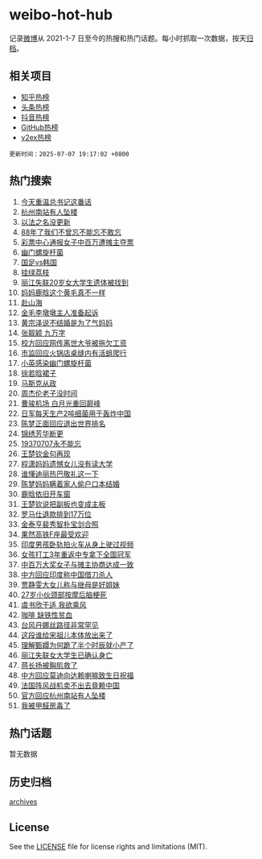 # weibo-hot-hub

记录[微博](https://www.weibo.com)从 2021-1-7 日至今的热搜和热门话题。每小时抓取一次数据，按天[归档](archives)。

## 相关项目

- [知乎热榜](https://github.com/lonnyzhang423/zhihu-hot-hub)
- [头条热榜](https://github.com/lonnyzhang423/toutiao-hot-hub)
- [抖音热榜](https://github.com/lonnyzhang423/douyin-hot-hub)
- [GitHub热榜](https://github.com/lonnyzhang423/github-hot-hub)
- [v2ex热榜](https://github.com/lonnyzhang423/v2ex-hot-hub)


`更新时间：2025-07-07 19:17:02 +0800`

## 热门搜索

1. [今天重温总书记这番话](https://m.weibo.cn/search?containerid=100103type%3D1%26t%3D10%26q%3D%23%E4%BB%8A%E5%A4%A9%E9%87%8D%E6%B8%A9%E6%80%BB%E4%B9%A6%E8%AE%B0%E8%BF%99%E7%95%AA%E8%AF%9D%23&stream_entry_id=51&isnewpage=1&extparam=seat%3D1%26filter_type%3Drealtimehot%26stream_entry_id%3D51%26c_type%3D51%26pos%3D0%26cate%3D10103%26dgr%3D0%26q%3D%2523%25E4%25BB%258A%25E5%25A4%25A9%25E9%2587%258D%25E6%25B8%25A9%25E6%2580%25BB%25E4%25B9%25A6%25E8%25AE%25B0%25E8%25BF%2599%25E7%2595%25AA%25E8%25AF%259D%2523%26display_time%3D1751887021%26pre_seqid%3D17518870214990358407275)
1. [杭州南站有人坠楼](https://m.weibo.cn/search?containerid=100103type%3D1%26t%3D10%26q%3D%23%E6%9D%AD%E5%B7%9E%E5%8D%97%E7%AB%99%E6%9C%89%E4%BA%BA%E5%9D%A0%E6%A5%BC%23&stream_entry_id=31&isnewpage=1&extparam=seat%3D1%26dgr%3D0%26stream_entry_id%3D31%26pos%3D0%26flag%3D1%26filter_type%3Drealtimehot%26band_rank%3D1%26c_type%3D31%26lcate%3D5001%26cate%3D5001%26realpos%3D1%26q%3D%2523%25E6%259D%25AD%25E5%25B7%259E%25E5%258D%2597%25E7%25AB%2599%25E6%259C%2589%25E4%25BA%25BA%25E5%259D%25A0%25E6%25A5%25BC%2523%26display_time%3D1751887021%26pre_seqid%3D17518870214990358407275)
1. [以法之名没更新](https://m.weibo.cn/search?containerid=100103type%3D1%26t%3D10%26q%3D%E4%BB%A5%E6%B3%95%E4%B9%8B%E5%90%8D%E6%B2%A1%E6%9B%B4%E6%96%B0&stream_entry_id=31&isnewpage=1&extparam=seat%3D1%26dgr%3D0%26stream_entry_id%3D31%26pos%3D1%26flag%3D1%26filter_type%3Drealtimehot%26band_rank%3D2%26c_type%3D31%26lcate%3D5001%26cate%3D5001%26realpos%3D2%26q%3D%25E4%25BB%25A5%25E6%25B3%2595%25E4%25B9%258B%25E5%2590%258D%25E6%25B2%25A1%25E6%259B%25B4%25E6%2596%25B0%26display_time%3D1751887021%26pre_seqid%3D17518870214990358407275)
1. [88年了我们不曾忘不能忘不敢忘](https://m.weibo.cn/search?containerid=100103type%3D1%26t%3D10%26q%3D%2388%E5%B9%B4%E4%BA%86%E6%88%91%E4%BB%AC%E4%B8%8D%E6%9B%BE%E5%BF%98%E4%B8%8D%E8%83%BD%E5%BF%98%E4%B8%8D%E6%95%A2%E5%BF%98%23&stream_entry_id=31&isnewpage=1&extparam=seat%3D1%26dgr%3D0%26stream_entry_id%3D31%26pos%3D2%26flag%3D0%26filter_type%3Drealtimehot%26band_rank%3D3%26c_type%3D31%26lcate%3D5001%26cate%3D5001%26realpos%3D3%26q%3D%252388%25E5%25B9%25B4%25E4%25BA%2586%25E6%2588%2591%25E4%25BB%25AC%25E4%25B8%258D%25E6%259B%25BE%25E5%25BF%2598%25E4%25B8%258D%25E8%2583%25BD%25E5%25BF%2598%25E4%25B8%258D%25E6%2595%25A2%25E5%25BF%2598%2523%26display_time%3D1751887021%26pre_seqid%3D17518870214990358407275)
1. [彩票中心通报女子中百万遭摊主夺票](https://m.weibo.cn/search?containerid=100103type%3D1%26t%3D10%26q%3D%23%E5%BD%A9%E7%A5%A8%E4%B8%AD%E5%BF%83%E9%80%9A%E6%8A%A5%E5%A5%B3%E5%AD%90%E4%B8%AD%E7%99%BE%E4%B8%87%E9%81%AD%E6%91%8A%E4%B8%BB%E5%A4%BA%E7%A5%A8%23&stream_entry_id=31&isnewpage=1&extparam=seat%3D1%26dgr%3D0%26stream_entry_id%3D31%26pos%3D3%26flag%3D0%26filter_type%3Drealtimehot%26band_rank%3D4%26c_type%3D31%26lcate%3D5001%26cate%3D5001%26realpos%3D4%26q%3D%2523%25E5%25BD%25A9%25E7%25A5%25A8%25E4%25B8%25AD%25E5%25BF%2583%25E9%2580%259A%25E6%258A%25A5%25E5%25A5%25B3%25E5%25AD%2590%25E4%25B8%25AD%25E7%2599%25BE%25E4%25B8%2587%25E9%2581%25AD%25E6%2591%258A%25E4%25B8%25BB%25E5%25A4%25BA%25E7%25A5%25A8%2523%26display_time%3D1751887021%26pre_seqid%3D17518870214990358407275)
1. [幽门螺旋杆菌](https://m.weibo.cn/search?containerid=100103type%3D1%26t%3D10%26q%3D%E5%B9%BD%E9%97%A8%E8%9E%BA%E6%97%8B%E6%9D%86%E8%8F%8C&stream_entry_id=31&isnewpage=1&extparam=seat%3D1%26dgr%3D0%26stream_entry_id%3D31%26pos%3D4%26flag%3D1%26filter_type%3Drealtimehot%26band_rank%3D5%26c_type%3D31%26lcate%3D5001%26cate%3D5001%26realpos%3D5%26q%3D%25E5%25B9%25BD%25E9%2597%25A8%25E8%259E%25BA%25E6%2597%258B%25E6%259D%2586%25E8%258F%258C%26display_time%3D1751887021%26pre_seqid%3D17518870214990358407275)
1. [国足vs韩国](https://m.weibo.cn/search?containerid=100103type%3D1%26t%3D10%26q%3D%23%E5%9B%BD%E8%B6%B3vs%E9%9F%A9%E5%9B%BD%23&stream_entry_id=31&isnewpage=1&extparam=seat%3D1%26dgr%3D0%26stream_entry_id%3D31%26pos%3D5%26flag%3D1%26filter_type%3Drealtimehot%26band_rank%3D6%26c_type%3D31%26lcate%3D5001%26cate%3D5001%26realpos%3D6%26q%3D%2523%25E5%259B%25BD%25E8%25B6%25B3vs%25E9%259F%25A9%25E5%259B%25BD%2523%26display_time%3D1751887021%26pre_seqid%3D17518870214990358407275)
1. [挂绿荔枝](https://m.weibo.cn/search?containerid=100103type%3D1%26t%3D10%26q%3D%E6%8C%82%E7%BB%BF%E8%8D%94%E6%9E%9D&stream_entry_id=31&isnewpage=1&extparam=seat%3D1%26dgr%3D0%26stream_entry_id%3D31%26pos%3D6%26flag%3D1%26filter_type%3Drealtimehot%26band_rank%3D7%26c_type%3D31%26lcate%3D5001%26cate%3D5001%26realpos%3D7%26q%3D%25E6%258C%2582%25E7%25BB%25BF%25E8%258D%2594%25E6%259E%259D%26display_time%3D1751887021%26pre_seqid%3D17518870214990358407275)
1. [丽江失联20岁女大学生遗体被找到](https://m.weibo.cn/search?containerid=100103type%3D1%26t%3D10%26q%3D%23%E4%B8%BD%E6%B1%9F%E5%A4%B1%E8%81%9420%E5%B2%81%E5%A5%B3%E5%A4%A7%E5%AD%A6%E7%94%9F%E9%81%97%E4%BD%93%E8%A2%AB%E6%89%BE%E5%88%B0%23&stream_entry_id=31&isnewpage=1&extparam=seat%3D1%26dgr%3D0%26stream_entry_id%3D31%26pos%3D7%26flag%3D0%26filter_type%3Drealtimehot%26band_rank%3D8%26c_type%3D31%26lcate%3D5001%26cate%3D5001%26realpos%3D8%26q%3D%2523%25E4%25B8%25BD%25E6%25B1%259F%25E5%25A4%25B1%25E8%2581%259420%25E5%25B2%2581%25E5%25A5%25B3%25E5%25A4%25A7%25E5%25AD%25A6%25E7%2594%259F%25E9%2581%2597%25E4%25BD%2593%25E8%25A2%25AB%25E6%2589%25BE%25E5%2588%25B0%2523%26display_time%3D1751887021%26pre_seqid%3D17518870214990358407275)
1. [妈妈鹿晗这个黄毛真不一样](https://m.weibo.cn/search?containerid=100103type%3D1%26t%3D10%26q%3D%E5%A6%88%E5%A6%88%E9%B9%BF%E6%99%97%E8%BF%99%E4%B8%AA%E9%BB%84%E6%AF%9B%E7%9C%9F%E4%B8%8D%E4%B8%80%E6%A0%B7&stream_entry_id=31&isnewpage=1&extparam=seat%3D1%26dgr%3D0%26stream_entry_id%3D31%26pos%3D8%26flag%3D0%26filter_type%3Drealtimehot%26band_rank%3D9%26c_type%3D31%26lcate%3D5001%26cate%3D5001%26realpos%3D9%26q%3D%25E5%25A6%2588%25E5%25A6%2588%25E9%25B9%25BF%25E6%2599%2597%25E8%25BF%2599%25E4%25B8%25AA%25E9%25BB%2584%25E6%25AF%259B%25E7%259C%259F%25E4%25B8%258D%25E4%25B8%2580%25E6%25A0%25B7%26display_time%3D1751887021%26pre_seqid%3D17518870214990358407275)
1. [赴山海](https://m.weibo.cn/search?containerid=100103type%3D1%26t%3D10%26q%3D%E8%B5%B4%E5%B1%B1%E6%B5%B7&stream_entry_id=31&isnewpage=1&extparam=seat%3D1%26dgr%3D0%26stream_entry_id%3D31%26pos%3D9%26flag%3D0%26filter_type%3Drealtimehot%26band_rank%3D10%26c_type%3D31%26lcate%3D5001%26cate%3D5001%26realpos%3D10%26q%3D%25E8%25B5%25B4%25E5%25B1%25B1%25E6%25B5%25B7%26display_time%3D1751887021%26pre_seqid%3D17518870214990358407275)
1. [金毛李墩墩主人准备起诉](https://m.weibo.cn/search?containerid=100103type%3D1%26t%3D10%26q%3D%23%E9%87%91%E6%AF%9B%E6%9D%8E%E5%A2%A9%E5%A2%A9%E4%B8%BB%E4%BA%BA%E5%87%86%E5%A4%87%E8%B5%B7%E8%AF%89%23&stream_entry_id=31&isnewpage=1&extparam=seat%3D1%26dgr%3D0%26stream_entry_id%3D31%26pos%3D10%26flag%3D0%26filter_type%3Drealtimehot%26band_rank%3D11%26c_type%3D31%26lcate%3D5001%26cate%3D5001%26realpos%3D11%26q%3D%2523%25E9%2587%2591%25E6%25AF%259B%25E6%259D%258E%25E5%25A2%25A9%25E5%25A2%25A9%25E4%25B8%25BB%25E4%25BA%25BA%25E5%2587%2586%25E5%25A4%2587%25E8%25B5%25B7%25E8%25AF%2589%2523%26display_time%3D1751887021%26pre_seqid%3D17518870214990358407275)
1. [黄宗泽说不结婚是为了气妈妈](https://m.weibo.cn/search?containerid=100103type%3D1%26t%3D10%26q%3D%23%E9%BB%84%E5%AE%97%E6%B3%BD%E8%AF%B4%E4%B8%8D%E7%BB%93%E5%A9%9A%E6%98%AF%E4%B8%BA%E4%BA%86%E6%B0%94%E5%A6%88%E5%A6%88%23&stream_entry_id=31&isnewpage=1&extparam=seat%3D1%26dgr%3D0%26stream_entry_id%3D31%26pos%3D11%26flag%3D1%26filter_type%3Drealtimehot%26band_rank%3D12%26c_type%3D31%26lcate%3D5001%26cate%3D5001%26realpos%3D12%26q%3D%2523%25E9%25BB%2584%25E5%25AE%2597%25E6%25B3%25BD%25E8%25AF%25B4%25E4%25B8%258D%25E7%25BB%2593%25E5%25A9%259A%25E6%2598%25AF%25E4%25B8%25BA%25E4%25BA%2586%25E6%25B0%2594%25E5%25A6%2588%25E5%25A6%2588%2523%26display_time%3D1751887021%26pre_seqid%3D17518870214990358407275)
1. [张靓颖 九万字](https://m.weibo.cn/search?containerid=100103type%3D1%26t%3D10%26q%3D%E5%BC%A0%E9%9D%93%E9%A2%96+%E4%B9%9D%E4%B8%87%E5%AD%97&stream_entry_id=31&isnewpage=1&extparam=seat%3D1%26dgr%3D0%26stream_entry_id%3D31%26pos%3D12%26flag%3D0%26filter_type%3Drealtimehot%26band_rank%3D13%26c_type%3D31%26lcate%3D5001%26cate%3D5001%26realpos%3D13%26q%3D%25E5%25BC%25A0%25E9%259D%2593%25E9%25A2%2596%2520%25E4%25B9%259D%25E4%25B8%2587%25E5%25AD%2597%26display_time%3D1751887021%26pre_seqid%3D17518870214990358407275)
1. [校方回应网传离世大爷被拖欠工资](https://m.weibo.cn/search?containerid=100103type%3D1%26t%3D10%26q%3D%23%E6%A0%A1%E6%96%B9%E5%9B%9E%E5%BA%94%E7%BD%91%E4%BC%A0%E7%A6%BB%E4%B8%96%E5%A4%A7%E7%88%B7%E8%A2%AB%E6%8B%96%E6%AC%A0%E5%B7%A5%E8%B5%84%23&stream_entry_id=31&isnewpage=1&extparam=seat%3D1%26dgr%3D0%26stream_entry_id%3D31%26pos%3D13%26flag%3D0%26filter_type%3Drealtimehot%26band_rank%3D14%26c_type%3D31%26lcate%3D5001%26cate%3D5001%26realpos%3D14%26q%3D%2523%25E6%25A0%25A1%25E6%2596%25B9%25E5%259B%259E%25E5%25BA%2594%25E7%25BD%2591%25E4%25BC%25A0%25E7%25A6%25BB%25E4%25B8%2596%25E5%25A4%25A7%25E7%2588%25B7%25E8%25A2%25AB%25E6%258B%2596%25E6%25AC%25A0%25E5%25B7%25A5%25E8%25B5%2584%2523%26display_time%3D1751887021%26pre_seqid%3D17518870214990358407275)
1. [市监回应火锅店桌缝内有活蛆爬行](https://m.weibo.cn/search?containerid=100103type%3D1%26t%3D10%26q%3D%23%E5%B8%82%E7%9B%91%E5%9B%9E%E5%BA%94%E7%81%AB%E9%94%85%E5%BA%97%E6%A1%8C%E7%BC%9D%E5%86%85%E6%9C%89%E6%B4%BB%E8%9B%86%E7%88%AC%E8%A1%8C%23&stream_entry_id=31&isnewpage=1&extparam=seat%3D1%26dgr%3D0%26stream_entry_id%3D31%26pos%3D14%26flag%3D1%26filter_type%3Drealtimehot%26band_rank%3D15%26c_type%3D31%26lcate%3D5001%26cate%3D5001%26realpos%3D15%26q%3D%2523%25E5%25B8%2582%25E7%259B%2591%25E5%259B%259E%25E5%25BA%2594%25E7%2581%25AB%25E9%2594%2585%25E5%25BA%2597%25E6%25A1%258C%25E7%25BC%259D%25E5%2586%2585%25E6%259C%2589%25E6%25B4%25BB%25E8%259B%2586%25E7%2588%25AC%25E8%25A1%258C%2523%26display_time%3D1751887021%26pre_seqid%3D17518870214990358407275)
1. [小英感染幽门螺旋杆菌](https://m.weibo.cn/search?containerid=100103type%3D1%26t%3D10%26q%3D%23%E5%B0%8F%E8%8B%B1%E6%84%9F%E6%9F%93%E5%B9%BD%E9%97%A8%E8%9E%BA%E6%97%8B%E6%9D%86%E8%8F%8C%23&stream_entry_id=31&isnewpage=1&extparam=seat%3D1%26dgr%3D0%26stream_entry_id%3D31%26pos%3D15%26flag%3D2%26filter_type%3Drealtimehot%26band_rank%3D16%26c_type%3D31%26lcate%3D5001%26cate%3D5001%26realpos%3D16%26q%3D%2523%25E5%25B0%258F%25E8%258B%25B1%25E6%2584%259F%25E6%259F%2593%25E5%25B9%25BD%25E9%2597%25A8%25E8%259E%25BA%25E6%2597%258B%25E6%259D%2586%25E8%258F%258C%2523%26display_time%3D1751887021%26pre_seqid%3D17518870214990358407275)
1. [徐若晗裙子](https://m.weibo.cn/search?containerid=100103type%3D1%26t%3D10%26q%3D%23%E5%BE%90%E8%8B%A5%E6%99%97%E8%A3%99%E5%AD%90%23&stream_entry_id=31&isnewpage=1&extparam=seat%3D1%26dgr%3D0%26stream_entry_id%3D31%26pos%3D16%26flag%3D1%26filter_type%3Drealtimehot%26band_rank%3D17%26c_type%3D31%26lcate%3D5001%26cate%3D5001%26realpos%3D17%26q%3D%2523%25E5%25BE%2590%25E8%258B%25A5%25E6%2599%2597%25E8%25A3%2599%25E5%25AD%2590%2523%26display_time%3D1751887021%26pre_seqid%3D17518870214990358407275)
1. [马斯克从政](https://m.weibo.cn/search?containerid=100103type%3D1%26t%3D10%26q%3D%23%E9%A9%AC%E6%96%AF%E5%85%8B%E4%BB%8E%E6%94%BF%23&stream_entry_id=31&isnewpage=1&extparam=seat%3D1%26dgr%3D0%26stream_entry_id%3D31%26pos%3D17%26flag%3D1%26filter_type%3Drealtimehot%26band_rank%3D18%26c_type%3D31%26lcate%3D5001%26cate%3D5001%26realpos%3D18%26q%3D%2523%25E9%25A9%25AC%25E6%2596%25AF%25E5%2585%258B%25E4%25BB%258E%25E6%2594%25BF%2523%26display_time%3D1751887021%26pre_seqid%3D17518870214990358407275)
1. [周杰伦老子没时间](https://m.weibo.cn/search?containerid=100103type%3D1%26t%3D10%26q%3D%E5%91%A8%E6%9D%B0%E4%BC%A6%E8%80%81%E5%AD%90%E6%B2%A1%E6%97%B6%E9%97%B4&stream_entry_id=31&isnewpage=1&extparam=seat%3D1%26dgr%3D0%26stream_entry_id%3D31%26pos%3D18%26flag%3D2%26filter_type%3Drealtimehot%26band_rank%3D19%26c_type%3D31%26lcate%3D5001%26cate%3D5001%26realpos%3D19%26q%3D%25E5%2591%25A8%25E6%259D%25B0%25E4%25BC%25A6%25E8%2580%2581%25E5%25AD%2590%25E6%25B2%25A1%25E6%2597%25B6%25E9%2597%25B4%26display_time%3D1751887021%26pre_seqid%3D17518870214990358407275)
1. [曹骏机场 白月光重回巅峰](https://m.weibo.cn/search?containerid=100103type%3D1%26t%3D10%26q%3D%E6%9B%B9%E9%AA%8F%E6%9C%BA%E5%9C%BA+%E7%99%BD%E6%9C%88%E5%85%89%E9%87%8D%E5%9B%9E%E5%B7%85%E5%B3%B0&stream_entry_id=31&isnewpage=1&extparam=seat%3D1%26dgr%3D0%26stream_entry_id%3D31%26pos%3D19%26flag%3D0%26filter_type%3Drealtimehot%26band_rank%3D20%26c_type%3D31%26lcate%3D5001%26cate%3D5001%26realpos%3D20%26q%3D%25E6%259B%25B9%25E9%25AA%258F%25E6%259C%25BA%25E5%259C%25BA%2520%25E7%2599%25BD%25E6%259C%2588%25E5%2585%2589%25E9%2587%258D%25E5%259B%259E%25E5%25B7%2585%25E5%25B3%25B0%26display_time%3D1751887021%26pre_seqid%3D17518870214990358407275)
1. [日军每天生产2吨细菌用于轰炸中国](https://m.weibo.cn/search?containerid=100103type%3D1%26t%3D10%26q%3D%23%E6%97%A5%E5%86%9B%E6%AF%8F%E5%A4%A9%E7%94%9F%E4%BA%A72%E5%90%A8%E7%BB%86%E8%8F%8C%E7%94%A8%E4%BA%8E%E8%BD%B0%E7%82%B8%E4%B8%AD%E5%9B%BD%23&stream_entry_id=31&isnewpage=1&extparam=seat%3D1%26dgr%3D0%26stream_entry_id%3D31%26pos%3D20%26flag%3D0%26filter_type%3Drealtimehot%26band_rank%3D21%26c_type%3D31%26lcate%3D5001%26cate%3D5001%26realpos%3D21%26q%3D%2523%25E6%2597%25A5%25E5%2586%259B%25E6%25AF%258F%25E5%25A4%25A9%25E7%2594%259F%25E4%25BA%25A72%25E5%2590%25A8%25E7%25BB%2586%25E8%258F%258C%25E7%2594%25A8%25E4%25BA%258E%25E8%25BD%25B0%25E7%2582%25B8%25E4%25B8%25AD%25E5%259B%25BD%2523%26display_time%3D1751887021%26pre_seqid%3D17518870214990358407275)
1. [陈梦正面回应退出世界排名](https://m.weibo.cn/search?containerid=100103type%3D1%26t%3D10%26q%3D%23%E9%99%88%E6%A2%A6%E6%AD%A3%E9%9D%A2%E5%9B%9E%E5%BA%94%E9%80%80%E5%87%BA%E4%B8%96%E7%95%8C%E6%8E%92%E5%90%8D%23&stream_entry_id=31&isnewpage=1&extparam=seat%3D1%26dgr%3D0%26stream_entry_id%3D31%26pos%3D21%26flag%3D1%26filter_type%3Drealtimehot%26band_rank%3D22%26c_type%3D31%26lcate%3D5001%26cate%3D5001%26realpos%3D22%26q%3D%2523%25E9%2599%2588%25E6%25A2%25A6%25E6%25AD%25A3%25E9%259D%25A2%25E5%259B%259E%25E5%25BA%2594%25E9%2580%2580%25E5%2587%25BA%25E4%25B8%2596%25E7%2595%258C%25E6%258E%2592%25E5%2590%258D%2523%26display_time%3D1751887021%26pre_seqid%3D17518870214990358407275)
1. [锦绣芳华断更](https://m.weibo.cn/search?containerid=100103type%3D1%26t%3D10%26q%3D%E9%94%A6%E7%BB%A3%E8%8A%B3%E5%8D%8E%E6%96%AD%E6%9B%B4&stream_entry_id=31&isnewpage=1&extparam=seat%3D1%26dgr%3D0%26stream_entry_id%3D31%26pos%3D22%26flag%3D1%26filter_type%3Drealtimehot%26band_rank%3D23%26c_type%3D31%26lcate%3D5001%26cate%3D5001%26realpos%3D23%26q%3D%25E9%2594%25A6%25E7%25BB%25A3%25E8%258A%25B3%25E5%258D%258E%25E6%2596%25AD%25E6%259B%25B4%26display_time%3D1751887021%26pre_seqid%3D17518870214990358407275)
1. [19370707永不能忘](https://m.weibo.cn/search?containerid=100103type%3D1%26t%3D10%26q%3D%2319370707%E6%B0%B8%E4%B8%8D%E8%83%BD%E5%BF%98%23&stream_entry_id=31&isnewpage=1&extparam=seat%3D1%26dgr%3D0%26stream_entry_id%3D31%26pos%3D23%26flag%3D1%26filter_type%3Drealtimehot%26band_rank%3D24%26c_type%3D31%26lcate%3D5001%26cate%3D5001%26realpos%3D24%26q%3D%252319370707%25E6%25B0%25B8%25E4%25B8%258D%25E8%2583%25BD%25E5%25BF%2598%2523%26display_time%3D1751887021%26pre_seqid%3D17518870214990358407275)
1. [王楚钦金句再现](https://m.weibo.cn/search?containerid=100103type%3D1%26t%3D10%26q%3D%23%E7%8E%8B%E6%A5%9A%E9%92%A6%E9%87%91%E5%8F%A5%E5%86%8D%E7%8E%B0%23&stream_entry_id=31&isnewpage=1&extparam=seat%3D1%26dgr%3D0%26stream_entry_id%3D31%26pos%3D24%26flag%3D0%26filter_type%3Drealtimehot%26band_rank%3D25%26c_type%3D31%26lcate%3D5001%26cate%3D5001%26realpos%3D25%26q%3D%2523%25E7%258E%258B%25E6%25A5%259A%25E9%2592%25A6%25E9%2587%2591%25E5%258F%25A5%25E5%2586%258D%25E7%258E%25B0%2523%26display_time%3D1751887021%26pre_seqid%3D17518870214990358407275)
1. [程潇妈妈遗憾女儿没有读大学](https://m.weibo.cn/search?containerid=100103type%3D1%26t%3D10%26q%3D%E7%A8%8B%E6%BD%87%E5%A6%88%E5%A6%88%E9%81%97%E6%86%BE%E5%A5%B3%E5%84%BF%E6%B2%A1%E6%9C%89%E8%AF%BB%E5%A4%A7%E5%AD%A6&stream_entry_id=31&isnewpage=1&extparam=seat%3D1%26dgr%3D0%26stream_entry_id%3D31%26pos%3D25%26flag%3D0%26filter_type%3Drealtimehot%26band_rank%3D26%26c_type%3D31%26lcate%3D5001%26cate%3D5001%26realpos%3D26%26q%3D%25E7%25A8%258B%25E6%25BD%2587%25E5%25A6%2588%25E5%25A6%2588%25E9%2581%2597%25E6%2586%25BE%25E5%25A5%25B3%25E5%2584%25BF%25E6%25B2%25A1%25E6%259C%2589%25E8%25AF%25BB%25E5%25A4%25A7%25E5%25AD%25A6%26display_time%3D1751887021%26pre_seqid%3D17518870214990358407275)
1. [谁懂迪丽热巴敬礼这一下](https://m.weibo.cn/search?containerid=100103type%3D1%26t%3D10%26q%3D%23%E8%B0%81%E6%87%82%E8%BF%AA%E4%B8%BD%E7%83%AD%E5%B7%B4%E6%95%AC%E7%A4%BC%E8%BF%99%E4%B8%80%E4%B8%8B%23&stream_entry_id=31&isnewpage=1&extparam=seat%3D1%26dgr%3D0%26stream_entry_id%3D31%26pos%3D26%26flag%3D0%26filter_type%3Drealtimehot%26band_rank%3D27%26c_type%3D31%26lcate%3D5001%26cate%3D5001%26realpos%3D27%26q%3D%2523%25E8%25B0%2581%25E6%2587%2582%25E8%25BF%25AA%25E4%25B8%25BD%25E7%2583%25AD%25E5%25B7%25B4%25E6%2595%25AC%25E7%25A4%25BC%25E8%25BF%2599%25E4%25B8%2580%25E4%25B8%258B%2523%26display_time%3D1751887021%26pre_seqid%3D17518870214990358407275)
1. [陈梦妈妈瞒着家人偷户口本结婚](https://m.weibo.cn/search?containerid=100103type%3D1%26t%3D10%26q%3D%E9%99%88%E6%A2%A6%E5%A6%88%E5%A6%88%E7%9E%92%E7%9D%80%E5%AE%B6%E4%BA%BA%E5%81%B7%E6%88%B7%E5%8F%A3%E6%9C%AC%E7%BB%93%E5%A9%9A&stream_entry_id=31&isnewpage=1&extparam=seat%3D1%26dgr%3D0%26stream_entry_id%3D31%26pos%3D27%26flag%3D0%26filter_type%3Drealtimehot%26band_rank%3D28%26c_type%3D31%26lcate%3D5001%26cate%3D5001%26realpos%3D28%26q%3D%25E9%2599%2588%25E6%25A2%25A6%25E5%25A6%2588%25E5%25A6%2588%25E7%259E%2592%25E7%259D%2580%25E5%25AE%25B6%25E4%25BA%25BA%25E5%2581%25B7%25E6%2588%25B7%25E5%258F%25A3%25E6%259C%25AC%25E7%25BB%2593%25E5%25A9%259A%26display_time%3D1751887021%26pre_seqid%3D17518870214990358407275)
1. [鹿晗依旧开车窗](https://m.weibo.cn/search?containerid=100103type%3D1%26t%3D10%26q%3D%23%E9%B9%BF%E6%99%97%E4%BE%9D%E6%97%A7%E5%BC%80%E8%BD%A6%E7%AA%97%23&stream_entry_id=31&isnewpage=1&extparam=seat%3D1%26dgr%3D0%26stream_entry_id%3D31%26pos%3D28%26flag%3D1%26filter_type%3Drealtimehot%26band_rank%3D29%26c_type%3D31%26lcate%3D5001%26cate%3D5001%26realpos%3D29%26q%3D%2523%25E9%25B9%25BF%25E6%2599%2597%25E4%25BE%259D%25E6%2597%25A7%25E5%25BC%2580%25E8%25BD%25A6%25E7%25AA%2597%2523%26display_time%3D1751887021%26pre_seqid%3D17518870214990358407275)
1. [王楚钦说把副板也变成主板](https://m.weibo.cn/search?containerid=100103type%3D1%26t%3D10%26q%3D%23%E7%8E%8B%E6%A5%9A%E9%92%A6%E8%AF%B4%E6%8A%8A%E5%89%AF%E6%9D%BF%E4%B9%9F%E5%8F%98%E6%88%90%E4%B8%BB%E6%9D%BF%23&stream_entry_id=31&isnewpage=1&extparam=seat%3D1%26dgr%3D0%26stream_entry_id%3D31%26pos%3D29%26flag%3D1%26filter_type%3Drealtimehot%26band_rank%3D30%26c_type%3D31%26lcate%3D5001%26cate%3D5001%26realpos%3D30%26q%3D%2523%25E7%258E%258B%25E6%25A5%259A%25E9%2592%25A6%25E8%25AF%25B4%25E6%258A%258A%25E5%2589%25AF%25E6%259D%25BF%25E4%25B9%259F%25E5%258F%2598%25E6%2588%2590%25E4%25B8%25BB%25E6%259D%25BF%2523%26display_time%3D1751887021%26pre_seqid%3D17518870214990358407275)
1. [罗马仕退款排到17万位](https://m.weibo.cn/search?containerid=100103type%3D1%26t%3D10%26q%3D%23%E7%BD%97%E9%A9%AC%E4%BB%95%E9%80%80%E6%AC%BE%E6%8E%92%E5%88%B017%E4%B8%87%E4%BD%8D%23&stream_entry_id=31&isnewpage=1&extparam=seat%3D1%26dgr%3D0%26stream_entry_id%3D31%26pos%3D30%26flag%3D1%26filter_type%3Drealtimehot%26band_rank%3D31%26c_type%3D31%26lcate%3D5001%26cate%3D5001%26realpos%3D31%26q%3D%2523%25E7%25BD%2597%25E9%25A9%25AC%25E4%25BB%2595%25E9%2580%2580%25E6%25AC%25BE%25E6%258E%2592%25E5%2588%25B017%25E4%25B8%2587%25E4%25BD%258D%2523%26display_time%3D1751887021%26pre_seqid%3D17518870214990358407275)
1. [金泰亨裴秀智朴宝剑合照](https://m.weibo.cn/search?containerid=100103type%3D1%26t%3D10%26q%3D%23%E9%87%91%E6%B3%B0%E4%BA%A8%E8%A3%B4%E7%A7%80%E6%99%BA%E6%9C%B4%E5%AE%9D%E5%89%91%E5%90%88%E7%85%A7%23&stream_entry_id=31&isnewpage=1&extparam=seat%3D1%26dgr%3D0%26stream_entry_id%3D31%26pos%3D31%26flag%3D1%26filter_type%3Drealtimehot%26band_rank%3D32%26c_type%3D31%26lcate%3D5001%26cate%3D5001%26realpos%3D32%26q%3D%2523%25E9%2587%2591%25E6%25B3%25B0%25E4%25BA%25A8%25E8%25A3%25B4%25E7%25A7%2580%25E6%2599%25BA%25E6%259C%25B4%25E5%25AE%259D%25E5%2589%2591%25E5%2590%2588%25E7%2585%25A7%2523%26display_time%3D1751887021%26pre_seqid%3D17518870214990358407275)
1. [果然高铁F座最受欢迎](https://m.weibo.cn/search?containerid=100103type%3D1%26t%3D10%26q%3D%E6%9E%9C%E7%84%B6%E9%AB%98%E9%93%81F%E5%BA%A7%E6%9C%80%E5%8F%97%E6%AC%A2%E8%BF%8E&stream_entry_id=31&isnewpage=1&extparam=seat%3D1%26dgr%3D0%26stream_entry_id%3D31%26pos%3D32%26flag%3D0%26filter_type%3Drealtimehot%26band_rank%3D33%26c_type%3D31%26lcate%3D5001%26cate%3D5001%26realpos%3D33%26q%3D%25E6%259E%259C%25E7%2584%25B6%25E9%25AB%2598%25E9%2593%2581F%25E5%25BA%25A7%25E6%259C%2580%25E5%258F%2597%25E6%25AC%25A2%25E8%25BF%258E%26display_time%3D1751887021%26pre_seqid%3D17518870214990358407275)
1. [印度男孩卧轨拍火车从身上驶过视频](https://m.weibo.cn/search?containerid=100103type%3D1%26t%3D10%26q%3D%23%E5%8D%B0%E5%BA%A6%E7%94%B7%E5%AD%A9%E5%8D%A7%E8%BD%A8%E6%8B%8D%E7%81%AB%E8%BD%A6%E4%BB%8E%E8%BA%AB%E4%B8%8A%E9%A9%B6%E8%BF%87%E8%A7%86%E9%A2%91%23&stream_entry_id=31&isnewpage=1&extparam=seat%3D1%26dgr%3D0%26stream_entry_id%3D31%26pos%3D33%26flag%3D1%26filter_type%3Drealtimehot%26band_rank%3D34%26c_type%3D31%26lcate%3D5001%26cate%3D5001%26realpos%3D34%26q%3D%2523%25E5%258D%25B0%25E5%25BA%25A6%25E7%2594%25B7%25E5%25AD%25A9%25E5%258D%25A7%25E8%25BD%25A8%25E6%258B%258D%25E7%2581%25AB%25E8%25BD%25A6%25E4%25BB%258E%25E8%25BA%25AB%25E4%25B8%258A%25E9%25A9%25B6%25E8%25BF%2587%25E8%25A7%2586%25E9%25A2%2591%2523%26display_time%3D1751887021%26pre_seqid%3D17518870214990358407275)
1. [女孩打工3年重返中专拿下全国冠军](https://m.weibo.cn/search?containerid=100103type%3D1%26t%3D10%26q%3D%23%E5%A5%B3%E5%AD%A9%E6%89%93%E5%B7%A53%E5%B9%B4%E9%87%8D%E8%BF%94%E4%B8%AD%E4%B8%93%E6%8B%BF%E4%B8%8B%E5%85%A8%E5%9B%BD%E5%86%A0%E5%86%9B%23&stream_entry_id=31&isnewpage=1&extparam=seat%3D1%26dgr%3D0%26stream_entry_id%3D31%26pos%3D34%26flag%3D32768%26filter_type%3Drealtimehot%26band_rank%3D35%26c_type%3D31%26lcate%3D5001%26cate%3D5001%26realpos%3D35%26q%3D%2523%25E5%25A5%25B3%25E5%25AD%25A9%25E6%2589%2593%25E5%25B7%25A53%25E5%25B9%25B4%25E9%2587%258D%25E8%25BF%2594%25E4%25B8%25AD%25E4%25B8%2593%25E6%258B%25BF%25E4%25B8%258B%25E5%2585%25A8%25E5%259B%25BD%25E5%2586%25A0%25E5%2586%259B%2523%26display_time%3D1751887021%26pre_seqid%3D17518870214990358407275)
1. [中百万大奖女子与摊主协商达成一致](https://m.weibo.cn/search?containerid=100103type%3D1%26t%3D10%26q%3D%23%E4%B8%AD%E7%99%BE%E4%B8%87%E5%A4%A7%E5%A5%96%E5%A5%B3%E5%AD%90%E4%B8%8E%E6%91%8A%E4%B8%BB%E5%8D%8F%E5%95%86%E8%BE%BE%E6%88%90%E4%B8%80%E8%87%B4%23&stream_entry_id=31&isnewpage=1&extparam=seat%3D1%26dgr%3D0%26stream_entry_id%3D31%26pos%3D35%26flag%3D0%26filter_type%3Drealtimehot%26band_rank%3D36%26c_type%3D31%26lcate%3D5001%26cate%3D5001%26realpos%3D36%26q%3D%2523%25E4%25B8%25AD%25E7%2599%25BE%25E4%25B8%2587%25E5%25A4%25A7%25E5%25A5%2596%25E5%25A5%25B3%25E5%25AD%2590%25E4%25B8%258E%25E6%2591%258A%25E4%25B8%25BB%25E5%258D%258F%25E5%2595%2586%25E8%25BE%25BE%25E6%2588%2590%25E4%25B8%2580%25E8%2587%25B4%2523%26display_time%3D1751887021%26pre_seqid%3D17518870214990358407275)
1. [中方回应印度称中国借刀杀人](https://m.weibo.cn/search?containerid=100103type%3D1%26t%3D10%26q%3D%23%E4%B8%AD%E6%96%B9%E5%9B%9E%E5%BA%94%E5%8D%B0%E5%BA%A6%E7%A7%B0%E4%B8%AD%E5%9B%BD%E5%80%9F%E5%88%80%E6%9D%80%E4%BA%BA%23&stream_entry_id=31&isnewpage=1&extparam=seat%3D1%26dgr%3D0%26stream_entry_id%3D31%26pos%3D36%26flag%3D1%26filter_type%3Drealtimehot%26band_rank%3D37%26c_type%3D31%26lcate%3D5001%26cate%3D5001%26realpos%3D37%26q%3D%2523%25E4%25B8%25AD%25E6%2596%25B9%25E5%259B%259E%25E5%25BA%2594%25E5%258D%25B0%25E5%25BA%25A6%25E7%25A7%25B0%25E4%25B8%25AD%25E5%259B%25BD%25E5%2580%259F%25E5%2588%2580%25E6%259D%2580%25E4%25BA%25BA%2523%26display_time%3D1751887021%26pre_seqid%3D17518870214990358407275)
1. [贾静雯大女儿称与继母是好姐妹](https://m.weibo.cn/search?containerid=100103type%3D1%26t%3D10%26q%3D%23%E8%B4%BE%E9%9D%99%E9%9B%AF%E5%A4%A7%E5%A5%B3%E5%84%BF%E7%A7%B0%E4%B8%8E%E7%BB%A7%E6%AF%8D%E6%98%AF%E5%A5%BD%E5%A7%90%E5%A6%B9%23&stream_entry_id=31&isnewpage=1&extparam=seat%3D1%26dgr%3D0%26stream_entry_id%3D31%26pos%3D37%26flag%3D1%26filter_type%3Drealtimehot%26band_rank%3D38%26c_type%3D31%26lcate%3D5001%26cate%3D5001%26realpos%3D38%26q%3D%2523%25E8%25B4%25BE%25E9%259D%2599%25E9%259B%25AF%25E5%25A4%25A7%25E5%25A5%25B3%25E5%2584%25BF%25E7%25A7%25B0%25E4%25B8%258E%25E7%25BB%25A7%25E6%25AF%258D%25E6%2598%25AF%25E5%25A5%25BD%25E5%25A7%2590%25E5%25A6%25B9%2523%26display_time%3D1751887021%26pre_seqid%3D17518870214990358407275)
1. [27岁小伙颈部按摩后脑梗死](https://m.weibo.cn/search?containerid=100103type%3D1%26t%3D10%26q%3D%2327%E5%B2%81%E5%B0%8F%E4%BC%99%E9%A2%88%E9%83%A8%E6%8C%89%E6%91%A9%E5%90%8E%E8%84%91%E6%A2%97%E6%AD%BB%23&stream_entry_id=31&isnewpage=1&extparam=seat%3D1%26dgr%3D0%26stream_entry_id%3D31%26pos%3D38%26flag%3D1%26filter_type%3Drealtimehot%26band_rank%3D39%26c_type%3D31%26lcate%3D5001%26cate%3D5001%26realpos%3D39%26q%3D%252327%25E5%25B2%2581%25E5%25B0%258F%25E4%25BC%2599%25E9%25A2%2588%25E9%2583%25A8%25E6%258C%2589%25E6%2591%25A9%25E5%2590%258E%25E8%2584%2591%25E6%25A2%2597%25E6%25AD%25BB%2523%26display_time%3D1751887021%26pre_seqid%3D17518870214990358407275)
1. [虞书欣于适 我欲乘风](https://m.weibo.cn/search?containerid=100103type%3D1%26t%3D10%26q%3D%E8%99%9E%E4%B9%A6%E6%AC%A3%E4%BA%8E%E9%80%82+%E6%88%91%E6%AC%B2%E4%B9%98%E9%A3%8E&stream_entry_id=31&isnewpage=1&extparam=seat%3D1%26dgr%3D0%26stream_entry_id%3D31%26pos%3D39%26flag%3D1%26filter_type%3Drealtimehot%26band_rank%3D40%26c_type%3D31%26lcate%3D5001%26cate%3D5001%26realpos%3D40%26q%3D%25E8%2599%259E%25E4%25B9%25A6%25E6%25AC%25A3%25E4%25BA%258E%25E9%2580%2582%2520%25E6%2588%2591%25E6%25AC%25B2%25E4%25B9%2598%25E9%25A3%258E%26display_time%3D1751887021%26pre_seqid%3D17518870214990358407275)
1. [咖啡 缺铁性贫血](https://m.weibo.cn/search?containerid=100103type%3D1%26t%3D10%26q%3D%E5%92%96%E5%95%A1+%E7%BC%BA%E9%93%81%E6%80%A7%E8%B4%AB%E8%A1%80&stream_entry_id=31&isnewpage=1&extparam=seat%3D1%26dgr%3D0%26stream_entry_id%3D31%26pos%3D40%26flag%3D0%26filter_type%3Drealtimehot%26band_rank%3D41%26c_type%3D31%26lcate%3D5001%26cate%3D5001%26realpos%3D41%26q%3D%25E5%2592%2596%25E5%2595%25A1%2520%25E7%25BC%25BA%25E9%2593%2581%25E6%2580%25A7%25E8%25B4%25AB%25E8%25A1%2580%26display_time%3D1751887021%26pre_seqid%3D17518870214990358407275)
1. [台风丹娜丝路径非常罕见](https://m.weibo.cn/search?containerid=100103type%3D1%26t%3D10%26q%3D%23%E5%8F%B0%E9%A3%8E%E4%B8%B9%E5%A8%9C%E4%B8%9D%E8%B7%AF%E5%BE%84%E9%9D%9E%E5%B8%B8%E7%BD%95%E8%A7%81%23&stream_entry_id=31&isnewpage=1&extparam=seat%3D1%26dgr%3D0%26stream_entry_id%3D31%26pos%3D41%26flag%3D1%26filter_type%3Drealtimehot%26band_rank%3D42%26c_type%3D31%26lcate%3D5001%26cate%3D5001%26realpos%3D42%26q%3D%2523%25E5%258F%25B0%25E9%25A3%258E%25E4%25B8%25B9%25E5%25A8%259C%25E4%25B8%259D%25E8%25B7%25AF%25E5%25BE%2584%25E9%259D%259E%25E5%25B8%25B8%25E7%25BD%2595%25E8%25A7%2581%2523%26display_time%3D1751887021%26pre_seqid%3D17518870214990358407275)
1. [这段谁给宋祖儿本体放出来了](https://m.weibo.cn/search?containerid=100103type%3D1%26t%3D10%26q%3D%E8%BF%99%E6%AE%B5%E8%B0%81%E7%BB%99%E5%AE%8B%E7%A5%96%E5%84%BF%E6%9C%AC%E4%BD%93%E6%94%BE%E5%87%BA%E6%9D%A5%E4%BA%86&stream_entry_id=31&isnewpage=1&extparam=seat%3D1%26dgr%3D0%26stream_entry_id%3D31%26pos%3D42%26flag%3D1%26filter_type%3Drealtimehot%26band_rank%3D43%26c_type%3D31%26lcate%3D5001%26cate%3D5001%26realpos%3D43%26q%3D%25E8%25BF%2599%25E6%25AE%25B5%25E8%25B0%2581%25E7%25BB%2599%25E5%25AE%258B%25E7%25A5%2596%25E5%2584%25BF%25E6%259C%25AC%25E4%25BD%2593%25E6%2594%25BE%25E5%2587%25BA%25E6%259D%25A5%25E4%25BA%2586%26display_time%3D1751887021%26pre_seqid%3D17518870214990358407275)
1. [理解甄嬛为何跪了半个时辰就小产了](https://m.weibo.cn/search?containerid=100103type%3D1%26t%3D10%26q%3D%E7%90%86%E8%A7%A3%E7%94%84%E5%AC%9B%E4%B8%BA%E4%BD%95%E8%B7%AA%E4%BA%86%E5%8D%8A%E4%B8%AA%E6%97%B6%E8%BE%B0%E5%B0%B1%E5%B0%8F%E4%BA%A7%E4%BA%86&stream_entry_id=31&isnewpage=1&extparam=seat%3D1%26dgr%3D0%26stream_entry_id%3D31%26pos%3D43%26flag%3D1%26filter_type%3Drealtimehot%26band_rank%3D44%26c_type%3D31%26lcate%3D5001%26cate%3D5001%26realpos%3D44%26q%3D%25E7%2590%2586%25E8%25A7%25A3%25E7%2594%2584%25E5%25AC%259B%25E4%25B8%25BA%25E4%25BD%2595%25E8%25B7%25AA%25E4%25BA%2586%25E5%258D%258A%25E4%25B8%25AA%25E6%2597%25B6%25E8%25BE%25B0%25E5%25B0%25B1%25E5%25B0%258F%25E4%25BA%25A7%25E4%25BA%2586%26display_time%3D1751887021%26pre_seqid%3D17518870214990358407275)
1. [丽江失联女大学生已确认身亡](https://m.weibo.cn/search?containerid=100103type%3D1%26t%3D10%26q%3D%23%E4%B8%BD%E6%B1%9F%E5%A4%B1%E8%81%94%E5%A5%B3%E5%A4%A7%E5%AD%A6%E7%94%9F%E5%B7%B2%E7%A1%AE%E8%AE%A4%E8%BA%AB%E4%BA%A1%23&stream_entry_id=31&isnewpage=1&extparam=seat%3D1%26dgr%3D0%26stream_entry_id%3D31%26pos%3D44%26flag%3D1%26filter_type%3Drealtimehot%26band_rank%3D45%26c_type%3D31%26lcate%3D5001%26cate%3D5001%26realpos%3D45%26q%3D%2523%25E4%25B8%25BD%25E6%25B1%259F%25E5%25A4%25B1%25E8%2581%2594%25E5%25A5%25B3%25E5%25A4%25A7%25E5%25AD%25A6%25E7%2594%259F%25E5%25B7%25B2%25E7%25A1%25AE%25E8%25AE%25A4%25E8%25BA%25AB%25E4%25BA%25A1%2523%26display_time%3D1751887021%26pre_seqid%3D17518870214990358407275)
1. [蒋长扬被胸肌救了](https://m.weibo.cn/search?containerid=100103type%3D1%26t%3D10%26q%3D%E8%92%8B%E9%95%BF%E6%89%AC%E8%A2%AB%E8%83%B8%E8%82%8C%E6%95%91%E4%BA%86&stream_entry_id=31&isnewpage=1&extparam=seat%3D1%26dgr%3D0%26stream_entry_id%3D31%26pos%3D45%26flag%3D1%26filter_type%3Drealtimehot%26band_rank%3D46%26c_type%3D31%26lcate%3D5001%26cate%3D5001%26realpos%3D46%26q%3D%25E8%2592%258B%25E9%2595%25BF%25E6%2589%25AC%25E8%25A2%25AB%25E8%2583%25B8%25E8%2582%258C%25E6%2595%2591%25E4%25BA%2586%26display_time%3D1751887021%26pre_seqid%3D17518870214990358407275)
1. [中方回应莫迪向达赖喇嘛致生日祝福](https://m.weibo.cn/search?containerid=100103type%3D1%26t%3D10%26q%3D%23%E4%B8%AD%E6%96%B9%E5%9B%9E%E5%BA%94%E8%8E%AB%E8%BF%AA%E5%90%91%E8%BE%BE%E8%B5%96%E5%96%87%E5%98%9B%E8%87%B4%E7%94%9F%E6%97%A5%E7%A5%9D%E7%A6%8F%23&stream_entry_id=31&isnewpage=1&extparam=seat%3D1%26dgr%3D0%26stream_entry_id%3D31%26pos%3D46%26flag%3D1%26filter_type%3Drealtimehot%26band_rank%3D47%26c_type%3D31%26lcate%3D5001%26cate%3D5001%26realpos%3D47%26q%3D%2523%25E4%25B8%25AD%25E6%2596%25B9%25E5%259B%259E%25E5%25BA%2594%25E8%258E%25AB%25E8%25BF%25AA%25E5%2590%2591%25E8%25BE%25BE%25E8%25B5%2596%25E5%2596%2587%25E5%2598%259B%25E8%2587%25B4%25E7%2594%259F%25E6%2597%25A5%25E7%25A5%259D%25E7%25A6%258F%2523%26display_time%3D1751887021%26pre_seqid%3D17518870214990358407275)
1. [法国阵风战机卖不出去竟赖中国](https://m.weibo.cn/search?containerid=100103type%3D1%26t%3D10%26q%3D%23%E6%B3%95%E5%9B%BD%E9%98%B5%E9%A3%8E%E6%88%98%E6%9C%BA%E5%8D%96%E4%B8%8D%E5%87%BA%E5%8E%BB%E7%AB%9F%E8%B5%96%E4%B8%AD%E5%9B%BD%23&stream_entry_id=31&isnewpage=1&extparam=seat%3D1%26dgr%3D0%26stream_entry_id%3D31%26pos%3D47%26flag%3D0%26filter_type%3Drealtimehot%26band_rank%3D48%26c_type%3D31%26lcate%3D5001%26cate%3D5001%26realpos%3D48%26q%3D%2523%25E6%25B3%2595%25E5%259B%25BD%25E9%2598%25B5%25E9%25A3%258E%25E6%2588%2598%25E6%259C%25BA%25E5%258D%2596%25E4%25B8%258D%25E5%2587%25BA%25E5%258E%25BB%25E7%25AB%259F%25E8%25B5%2596%25E4%25B8%25AD%25E5%259B%25BD%2523%26display_time%3D1751887021%26pre_seqid%3D17518870214990358407275)
1. [官方回应杭州南站有人坠楼](https://m.weibo.cn/search?containerid=100103type%3D1%26t%3D10%26q%3D%23%E5%AE%98%E6%96%B9%E5%9B%9E%E5%BA%94%E6%9D%AD%E5%B7%9E%E5%8D%97%E7%AB%99%E6%9C%89%E4%BA%BA%E5%9D%A0%E6%A5%BC%23&stream_entry_id=31&isnewpage=1&extparam=seat%3D1%26dgr%3D0%26stream_entry_id%3D31%26pos%3D48%26flag%3D1%26filter_type%3Drealtimehot%26band_rank%3D49%26c_type%3D31%26lcate%3D5001%26cate%3D5001%26realpos%3D49%26q%3D%2523%25E5%25AE%2598%25E6%2596%25B9%25E5%259B%259E%25E5%25BA%2594%25E6%259D%25AD%25E5%25B7%259E%25E5%258D%2597%25E7%25AB%2599%25E6%259C%2589%25E4%25BA%25BA%25E5%259D%25A0%25E6%25A5%25BC%2523%26display_time%3D1751887021%26pre_seqid%3D17518870214990358407275)
1. [我被甲醛房毒了](https://m.weibo.cn/search?containerid=100103type%3D1%26t%3D10%26q%3D%E6%88%91%E8%A2%AB%E7%94%B2%E9%86%9B%E6%88%BF%E6%AF%92%E4%BA%86&stream_entry_id=31&isnewpage=1&extparam=seat%3D1%26dgr%3D0%26stream_entry_id%3D31%26pos%3D49%26flag%3D0%26filter_type%3Drealtimehot%26band_rank%3D50%26c_type%3D31%26lcate%3D5001%26cate%3D5001%26realpos%3D50%26q%3D%25E6%2588%2591%25E8%25A2%25AB%25E7%2594%25B2%25E9%2586%259B%25E6%2588%25BF%25E6%25AF%2592%25E4%25BA%2586%26display_time%3D1751887021%26pre_seqid%3D17518870214990358407275)

## 热门话题

暂无数据

## 历史归档

[archives](archives)

## License

See the [LICENSE](LICENSE) file for license rights and limitations (MIT).
